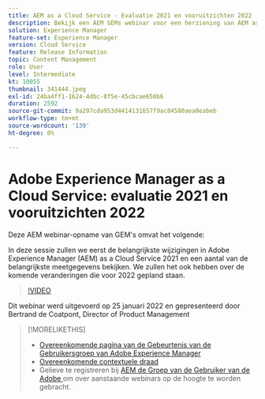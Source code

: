 ```yaml
---
title: AEM as a Cloud Service - Evaluatie 2021 en vooruitzichten 2022
description: Bekijk een AEM GEMs webinar voor een herziening van AEM as a Cloud Service in 2021. Lees ook een overzicht van wat er in 2022 in opslag is.
solution: Experience Manager
feature-set: Experience Manager
version: Cloud Service
feature: Release Information
topic: Content Management
role: User
level: Intermediate
kt: 10055
thumbnail: 341444.jpeg
exl-id: 24ba4ff1-1624-4dbc-8f5e-45cbcae650b6
duration: 2592
source-git-commit: 9a297cda953d4414131657f9ac84580aea0eabeb
workflow-type: tm+mt
source-wordcount: '139'
ht-degree: 0%

---
```


# Adobe Experience Manager as a Cloud Service: evaluatie 2021 en vooruitzichten 2022

Deze AEM webinar-opname van GEM&#39;s omvat het volgende:

In deze sessie zullen we eerst de belangrijkste wijzigingen in Adobe Experience Manager (AEM) as a Cloud Service 2021 en een aantal van de belangrijkste meetgegevens bekijken. We zullen het ook hebben over de komende veranderingen die voor 2022 gepland staan.

>[!VIDEO](https://video.tv.adobe.com/v/341444/?quality=12&learn=on)

Dit webinar werd uitgevoerd op 25 januari 2022 en gepresenteerd door Bertrand de Coatpont, Director of Product Management

>[!MORELIKETHIS]
>
>* [ Overeenkomende pagina van de Gebeurtenis van de Gebruikersgroep van Adobe Experience Manager ](https://experienceleaguecommunities.adobe.com/t5/adobe-experience-manager-blogs/aem-gems-adobe-experience-manager-aem-as-a-cloud-service-2021/ba-p/437266)
>* [ Overeenkomende contextuele draad ](https://adobe.ly/3rqbSOz)
>* Gelieve te registreren bij [ AEM de Groep van de Gebruiker van de Adobe ](https://aem-augs.adobe.com/) om over aanstaande webinars op de hoogte te worden gebracht.
